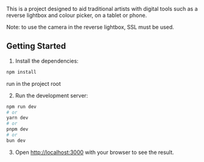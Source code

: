 This is a project designed to aid traditional artists with digital tools such as a reverse lightbox and colour picker, on a tablet or phone.

Note: to use the camera in the reverse lightbox, SSL must be used.

## Getting Started

1. Install the dependencies:

```bash
npm install
```
run in the project root

2. Run the development server:

```bash
npm run dev
# or
yarn dev
# or
pnpm dev
# or
bun dev
```

3. Open [http://localhost:3000](http://localhost:3000) with your browser to see the result.
